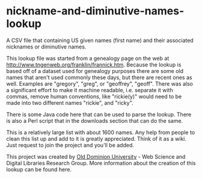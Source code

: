 # nickname-and-diminutive-names-lookup
A CSV file that containing US given names (first name) and their associated nicknames or diminutive names.

This lookup file was started from a genealogy page on the web at http://www.tngenweb.org/franklin/frannick.htm. Because the lookup is based off of a dataset used for genealogy purposes there are some old names that aren't used commonly these days, but there are recent ones as well. Examples are "gregory", "greg", or "geoffrey", "geoff". There was also a significant effort to make it machine readable, i.e. separate it with commas, remove human conventions, like "rickie(y)" would need to be made into two different names "rickie", and "ricky".

There is some Java code here that can be used to parse the lookup. There is also a Perl script that in the downloads section that can do the same.

This is a relatively large list with about 1600 names. Any help from people to clean this list up and add to it is greatly appreciated. Think of it as a wiki. Just request to join the project and you'll be added.

This project was created by <a href="http://www.odu.edu/">Old Dominion University</a> - Web Science and Digital Libraries Research Group. More information about the creation of this lookup can be found here.
